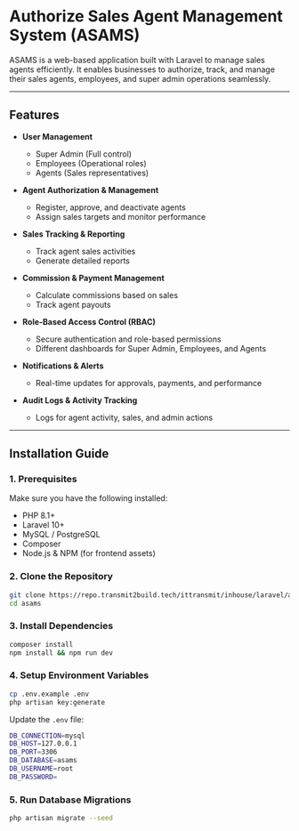 # Authorize Sales Agent Management System (ASAMS)

ASAMS is a web-based application built with Laravel to manage sales agents efficiently. It enables businesses to authorize, track, and manage their sales agents, employees, and super admin operations seamlessly.

---

## Features

- **User Management**
    - Super Admin (Full control)
    - Employees (Operational roles)
    - Agents (Sales representatives)

- **Agent Authorization & Management**
    - Register, approve, and deactivate agents
    - Assign sales targets and monitor performance

- **Sales Tracking & Reporting**
    - Track agent sales activities
    - Generate detailed reports

- **Commission & Payment Management**
    - Calculate commissions based on sales
    - Track agent payouts

- **Role-Based Access Control (RBAC)**
    - Secure authentication and role-based permissions
    - Different dashboards for Super Admin, Employees, and Agents

- **Notifications & Alerts**
    - Real-time updates for approvals, payments, and performance

- **Audit Logs & Activity Tracking**
    - Logs for agent activity, sales, and admin actions

---

## Installation Guide

### 1. Prerequisites
Make sure you have the following installed:
- PHP 8.1+
- Laravel 10+
- MySQL / PostgreSQL
- Composer
- Node.js & NPM (for frontend assets)

### 2. Clone the Repository
```sh
git clone https://repo.transmit2build.tech/ittransmit/inhouse/laravel/asams.git
cd asams
```

### 3. Install Dependencies
```sh
composer install
npm install && npm run dev
```
### 4. Setup Environment Variables
```sh
cp .env.example .env
php artisan key:generate
```
Update the `.env` file:

```sh
DB_CONNECTION=mysql
DB_HOST=127.0.0.1
DB_PORT=3306
DB_DATABASE=asams
DB_USERNAME=root
DB_PASSWORD=
```

### 5. Run Database Migrations
```sh
php artisan migrate --seed
```
